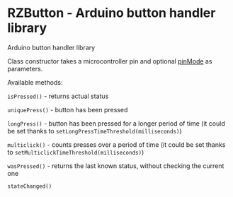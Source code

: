 # RZButton - Arduino button handler library
Arduino button handler library

Class constructor takes a microcontroller pin and optional [pinMode](https://www.arduino.cc/reference/en/language/functions/digital-io/pinmode/) as parameters.

Available methods:

`isPressed()` - returns actual status

`uniquePress()` - button has been pressed

`longPress()` - button has been pressed for a longer period of time (it could be set thanks to `setLongPressTimeThreshold(milliseconds)`)

`multiclick()` - counts presses over a period of time (it could be set thanks to `setMulticlickTimeThreshold(milliseconds)`)

`wasPressed()` - returns the last known status, without checking the current one

`stateChanged()`
